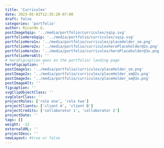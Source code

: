 ```yaml
---
title: 'Curriculex'
date: 2023-05-02T12:35:20-07:00
draft: false
categories: 'portfolio'
author: Ricardo G.
postImageSqip: '../media/portfolio/curriculex/sqip.svg'
portfolioHeroSqip: '../media/portfolio/curriculex/sqip.svg'
portfolioHero1x: '../media/portfolio/curriculex/placeHolder_sm.png'
portfolioHero2x: '../media/portfolio/curriculexheroPlaceholder@2x.png'
portfolioHero3x: '../media/portfolio/curriculex/heroPlaceholder@3x.png'
portfolioHeroAlt: ''
# heroFigcaption goes on the portfolio/ landing page
heroFigcaption: ''
postImage1x: '../media/portfolio/curriculex/placeHolder_sm.png'
postImage2x: '../media/portfolio/curriculex/placeHolder_sm@2x.png'
postImage3x: '../media/portfolio/curriculex/placeHolder_sm@3x.png'
postImageAlt: ''
figcaption: ''
svgClipObjectClass: ''
svgColorClass: ''
projectRoles: ['role one', 'role two']
projectClients: ['client A', 'client B']
projectCredits: ['collaborator 1', 'collaborator 2']
projectDate: ''
tags: []
weight: -12
externalURL: ''
projectDesc: ''
newLayout: #true or false
---
```

